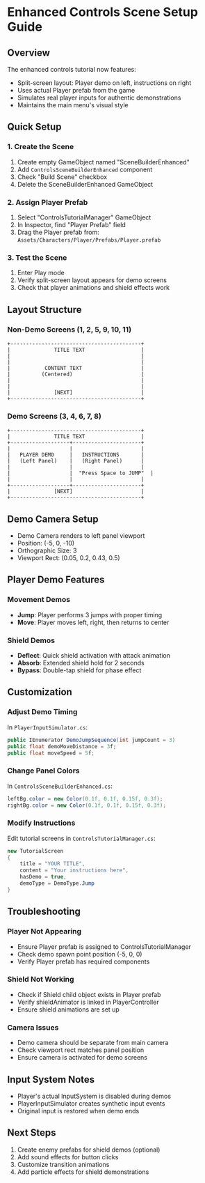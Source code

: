 # Enhanced Controls Scene Setup Guide

## Overview
The enhanced controls tutorial now features:
- Split-screen layout: Player demo on left, instructions on right
- Uses actual Player prefab from the game
- Simulates real player inputs for authentic demonstrations
- Maintains the main menu's visual style

## Quick Setup

### 1. Create the Scene
1. Create empty GameObject named "SceneBuilderEnhanced"
2. Add `ControlsSceneBuilderEnhanced` component
3. Check "Build Scene" checkbox
4. Delete the SceneBuilderEnhanced GameObject

### 2. Assign Player Prefab
1. Select "ControlsTutorialManager" GameObject
2. In Inspector, find "Player Prefab" field
3. Drag the Player prefab from: `Assets/Characters/Player/Prefabs/Player.prefab`

### 3. Test the Scene
1. Enter Play mode
2. Verify split-screen layout appears for demo screens
3. Check that player animations and shield effects work

## Layout Structure

### Non-Demo Screens (1, 2, 5, 9, 10, 11)
```
+------------------------------------------+
|              TITLE TEXT                  |
|                                          |
|                                          |
|           CONTENT TEXT                   |
|          (Centered)                      |
|                                          |
|                                          |
|              [NEXT]                      |
+------------------------------------------+
```

### Demo Screens (3, 4, 6, 7, 8)
```
+------------------------------------------+
|              TITLE TEXT                  |
+-------------------+----------------------+
|                   |                      |
|   PLAYER DEMO     |   INSTRUCTIONS       |
|   (Left Panel)    |   (Right Panel)      |
|                   |                      |
|                   |  "Press Space to JUMP"  |
|                   |                      |
+-------------------+----------------------+
|              [NEXT]                      |
+------------------------------------------+
```

## Demo Camera Setup
- Demo Camera renders to left panel viewport
- Position: (-5, 0, -10)
- Orthographic Size: 3
- Viewport Rect: (0.05, 0.2, 0.43, 0.5)

## Player Demo Features

### Movement Demos
- **Jump**: Player performs 3 jumps with proper timing
- **Move**: Player moves left, right, then returns to center

### Shield Demos
- **Deflect**: Quick shield activation with attack animation
- **Absorb**: Extended shield hold for 2 seconds
- **Bypass**: Double-tap shield for phase effect

## Customization

### Adjust Demo Timing
In `PlayerInputSimulator.cs`:
```csharp
public IEnumerator DemoJumpSequence(int jumpCount = 3)
public float demoMoveDistance = 3f;
public float moveSpeed = 5f;
```

### Change Panel Colors
In `ControlsSceneBuilderEnhanced.cs`:
```csharp
leftBg.color = new Color(0.1f, 0.1f, 0.15f, 0.3f);
rightBg.color = new Color(0.1f, 0.1f, 0.15f, 0.3f);
```

### Modify Instructions
Edit tutorial screens in `ControlsTutorialManager.cs`:
```csharp
new TutorialScreen
{
    title = "YOUR TITLE",
    content = "Your instructions here",
    hasDemo = true,
    demoType = DemoType.Jump
}
```

## Troubleshooting

### Player Not Appearing
- Ensure Player prefab is assigned to ControlsTutorialManager
- Check demo spawn point position (-5, 0, 0)
- Verify Player prefab has required components

### Shield Not Working
- Check if Shield child object exists in Player prefab
- Verify shieldAnimator is linked in PlayerController
- Ensure shield animations are set up

### Camera Issues
- Demo camera should be separate from main camera
- Check viewport rect matches panel position
- Ensure camera is activated for demo screens

## Input System Notes
- Player's actual InputSystem is disabled during demos
- PlayerInputSimulator creates synthetic input events
- Original input is restored when demo ends

## Next Steps
1. Create enemy prefabs for shield demos (optional)
2. Add sound effects for button clicks
3. Customize transition animations
4. Add particle effects for shield demonstrations